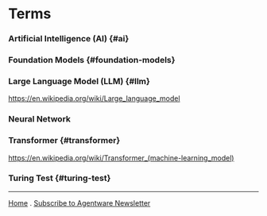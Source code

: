# Terms

### Artificial Intelligence (AI) {#ai}


### Foundation Models {#foundation-models}


### Large Language Model (LLM) {#llm}
https://en.wikipedia.org/wiki/Large_language_model


### Neural Network


### Transformer {#transformer}
https://en.wikipedia.org/wiki/Transformer_(machine-learning_model)


### Turing Test {#turing-test}


---

[Home](./) . [Subscribe to Agentware Newsletter](./#subscribe)